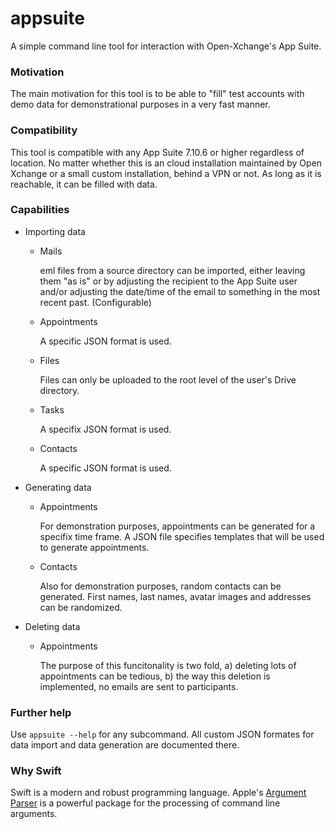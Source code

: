 # appsuite
A simple command line tool for interaction with Open-Xchange's App Suite.

### Motivation

The main motivation for this tool is to be able to "fill" test accounts with demo data for demonstrational purposes in a very fast manner.

### Compatibility

This tool is compatible with any App Suite 7.10.6 or higher regardless of location. No matter whether this is an cloud installation maintained by Open Xchange or a small custom installation, behind a VPN or not. As long as it is reachable, it can be filled with data.

### Capabilities
- Importing data
  - Mails

    eml files from a source directory can be imported, either leaving them "as is" or by adjusting the recipient to the App Suite user and/or adjusting the date/time of the email to something in the most recent past. (Configurable)

  - Appointments

    A specific JSON format is used.

  - Files

    Files can only be uploaded to the root level of the user's Drive directory.

  - Tasks

    A specifix JSON format is used.

  - Contacts

    A specific JSON format is used.

- Generating data
  - Appointments

    For demonstration purposes, appointments can be generated for a specifix time frame. A JSON file specifies templates that will be used to generate appointments.
    
  - Contacts

    Also for demonstration purposes, random contacts can be generated. First names, last names, avatar images and addresses can be randomized.
    
- Deleting data
  - Appointments

    The purpose of this funcitonality is two fold, a) deleting lots of appointments can be tedious, b) the way this deletion is implemented, no emails are sent to participants.

### Further help

Use `appsuite --help` for any subcommand. All custom JSON formates for data import and data generation are documented there.

### Why Swift

Swift is a modern and robust programming language. Apple's [Argument Parser](https://github.com/apple/swift-argument-parser) is a powerful package for the processing of command line arguments.
